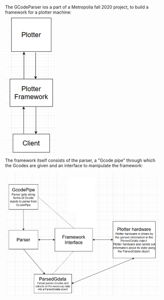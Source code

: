 The GCodeParser ios a part of a Metropolia fall 2020 project, to build a framework for a plotter machine:
<br>
![Plotter project diagram](ProjectDiagram.png)
<br>
The framework itself consists of the parser, a "Gcode pipe" through which the Gcodes are given and an interface to manipulate the framework:

![Framework diagram](FrameworkDiagram.png)

